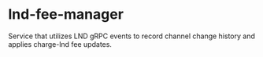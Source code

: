# lnd-fee-manager

Service that utilizes LND gRPC events to record channel change history and applies charge-lnd fee updates.
